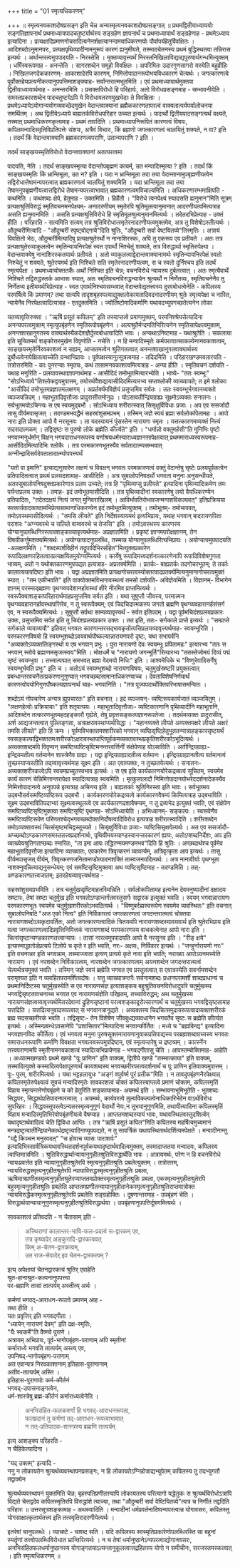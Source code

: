 +++
title = "01 स्मृत्यधिकरणम्"

+++
॥ स्मृत्यनवकाशदोषप्रसङ्ग इति चेन्न अन्यस्मृत्यनवकाशदोषप्रसङ्गात् ॥ प्रथमद्वितीयाध्याययोः सङ्गतिज्ञापनार्थं प्रथमाध्यायपादचतुष्टर्यार्थस्य सङ्ग्रहेण ज्ञापनार्थं च प्रथमाध्यायार्थं सङ्ग्रहेणाह - प्रथमेऽध्याय इत्यादिना । प्रत्यक्षादिप्रमाणगोचरादित्यनेनर्शक्षत्यानन्दमयाधिकरणयोः पौर्वापर्यहेतुर्विवक्षितः । आदिशब्दोऽनुमानपरः, प्रत्यक्षपृथिव्यादीनामनुरूपं कारणं ह्यनुमीयते, तस्मादचेतनस्य प्रथमं बुद्धिस्थतया तन्निरास इत्यर्थः । अर्थान्तरत्वमुपपादयति - निरस्तेति । मुक्तव्यावृत्त्यर्थं निरस्तनिखिलाविद्याद्यपुरुषार्थगन्धमित्युक्तम् । धर्मिस्वरूपमाह - अनन्तेति । सागरशब्देन समूहो विवक्षितः । अपरिमितः उदारगुणसागरो यस्येति बहुव्रीहिः । निखिलजगदेककारणम्- आकाशादेरपि कारणम्, निमित्तोपादानरूपोभयविधकारणं चेत्यर्थः । जगत्कारणत्वे पूर्वोक्तहेयप्रत्यनीकत्वानुपपत्तिमाशङ्क्याह- सर्वान्तरात्मभूतमिति । एवं प्रथमाध्यायार्थमुक्तवा द्वितीयाध्यायार्थमाह - अनन्तरमिति । प्रसक्तविरोधो हि परिहार्यः, अतो विरोधप्रसङ्गमाह - सम्भावनीयेति । समस्तप्रकारशब्देन पादचतुष्टयेऽपि ये विरोधावतरणमुखभेदाः ते विवक्षिताः । प्रथमेऽध्यायेऽयोगान्ययोगव्यवच्छेदमुखेन वेदान्तवाक्यानां ब्रह्मैककारणतापरत्वं वाक्यतात्पर्यपर्यालोचनया समर्थितम् । अथ द्वितीयेऽध्याये बाह्यतर्कविरोधपरिहार उच्यत इत्यर्थः । पादार्थो द्वितीयपादसङ्गत्यर्थं वक्ष्यते, तस्मात् प्रथमाधिकरणकृत्यमाह - प्रथमं तावदिति । प्रथमाध्यायनिरूपितं कारणत्वं विषयः, कपिलमन्वादिस्मृतिविप्रतिपत्तेः संशयः, अत्रैवं विचारः, किं ब्रह्मणो जगत्कारणत्वं चालयितुं शक्यते, न वा? इति । तदर्थं किं वेदान्तवाक्यानि ब्रह्मकारणत्वपराणि, उतान्यपराणि ? इति ।

तदर्थं साङ्खयस्मृतिविरोधो वेदान्तवाक्यानां अतत्परत्वमा

पादयति, नेति । तदर्थं साङ्खयस्मृत्या वेदान्तोपबृह्मणं कायर्म्, उत मन्वादिस्मृत्या ? इति । तदर्थं किं साङ्खयस्मृतिः किं भ्रान्तिमूला, उत न? इति । यदा न भ्रान्तिमूला तदा तया वेदान्तानामुपबृह्मणीयत्वेन तद्विरोधात्तेषामन्यपरत्वात् ब्रह्मकारणत्वं चालयितुं शक्यमिति । यदा भ्रान्तिमूला तदा तया तेषामनुपबृह्मणीयत्वात्तद्विरोधे तेषामन्यपरत्वाभावात् ब्रह्मकारणत्वमविचाल्यमिति । अधिकरणारम्भमाक्षिपति - कथमिति । कथंशब्दः क्षेपे, हेतुमाह - उक्तमिति । हिर्हेतौ । "विरोधे त्वनपेक्ष्यं स्यादसति ह्यनुमान"मिति सूत्रम् प्रत्यक्षश्रुतिविरुद्धं स्मृतिवचनमनपेक्ष्यम्- अनादरणीयम् स्मृतेरपि श्रुतिमूलत्वानुमानात् आदरणीयत्वमित्यत्राह असति ह्यनुमानमिति । असति प्रत्यक्षश्रुतिविरोधे हि स्मृतिमूलश्रुत्यनुमानमित्यर्थः । तदेतदभिप्रेत्याह - उक्तं हीति । परिहरति - सत्यमिति सत्यम् तत्र श्रुतिविरोधात्स्मृतेरनादरणीयत्वमुक्तमेव, अत्र तु विशेषोऽस्तीत्यर्थः । औदुम्बरीमित्यादि - "औदुम्बरीं स्पृष्ट्वोद्गाये"दिति श्रुतिः, "औदुम्बरी सर्वा वेष्टयितव्ये"तिस्मृतिः । अत्रायं विवक्षितो भेदः, औदुम्बरीमित्यादिषु प्रत्यक्षश्रुतेरर्थो न नानाशिरस्कः, अपि तु एकरूप एव प्रतीयते । अतः तत्र प्रत्यक्षश्रुतेरव्याकुलत्वेन स्मृतिन्यायनिरपेक्षं स्वत एवार्थो निश्चेतुं शक्यते, तत्र विरुद्धार्था स्मृतिरुपेक्ष्या । वेदान्तवाक्येषु नानाशिरस्कतयार्थः प्रतीयते । अतो व्याकुलत्वाद्वेदान्तवाक्यानामर्थः स्मृतिन्यायनिरपेक्षं स्वतो निश्चेतुं न शक्यते, श्रुतेरयमर्थ इति निश्चिते सति स्मृतेरनादरणीयत्वम्, स च स्वतो दुर्निश्चय इति तदर्थं स्मृत्यपेक्षा । प्रथमाध्यायोक्ततर्कैः अर्थो निश्चित इति चेन्न; वचनविरोधे न्यायस्य दुर्बलत्वात् । अतः स्मृत्यैवार्थे निश्चिते तद्विरुद्धस्तर्क आभासः स्यात्, अतः स्मृतिवचनविरुद्धन्यायेन श्रुत्यर्थो न निर्णेतव्यः, स्मृतिवचनेनैव तु निर्णेतव्य इतीममर्थभिप्रेत्याह - स्वत एवार्थनिश्चयसम्भवात् वेदान्तवेद्यतत्त्वस्य दुरवबोधत्वेनेति - कपिलस्य परमर्षित्वे किं प्रमाणम्? तथा सत्यपि तादृशबृहस्पत्याद्युक्तलोकायतादिवदनादरणीयम् श्रुतेः स्मृत्यपेक्षा च नास्ति, न्यायेनैव निरपेक्षत्वादित्यत्राह - एतदुक्तमिति । ज्योतिष्टोमादिकर्माणि यथावदभ्युपगच्छतेत्यनेन लोका

यतव्यावृत्तिरुक्ता । "ऋषिं प्रसूतं कपिलम्" इति तस्याप्तत्वे प्रमाणमुक्तम्, परमनिश्श्रेयसेत्यादिना अनन्यपरत्वमुक्तम् स्मृत्युपबृंहणेन स्मृतिरूपोपबृंहणेन । अल्पश्रुतैर्मन्दमतिभिरित्यनेन स्मृतिसापेक्षत्वमुक्तम्, अनन्तशाखानुगतस्य वाक्यार्थस्यैकदेशज्ञैर्दुरवबोधत्वादिति भावः । अन्यथाऽनिष्टमाह - यथाश्रुतेति । सकलाया इति सूचितमर्थं शङ्कोत्तरमुखेन विवृणोति - नचेति । न हि मन्वादिस्मृतेः कर्मपरत्वात्साकल्येनानवकाशत्वम्, साङ्खयस्मृतेर्निरवकाशत्वं न सह्यम्, आप्ततमत्वेन श्रुतिगतत्वात् अनन्तशाखानुगतवाक्यार्थस्य दुर्बोधत्वेनापेक्षितत्वाच्चेति ग्रन्थाभिप्रायः । पूर्वपक्षस्यानुत्सूत्रत्वमाह - तदिदमिति । परिहारखण्डमवतारयति - तत्रोत्तरमिति - काः पुनरन्याः स्मृतयः, कथं तासामनवकाशत्वमित्यत्राह - अन्या हीति । स्मृतिवचनं दर्शयति - यथाह मनुरिति - प्रलयावस्थाज्ञापनार्थमाह - आसीदिदं तमोभूतमित्यारभ्येति । भाष्ये- "ततः स्वम्भूः" "सोऽभिध्याये"तिश्लोकद्वयमुपात्तम्, तयोरर्थवैशद्यायासीदिदमित्यारभ्य सप्तश्लोकी व्याख्यायते; त इमे श्लोकाः "आसीदिदं तमोभूतमप्रज्ञातमलक्षणम् । अप्रर्तर्क्यमविज्ञेयं प्रसुप्तमिव सर्वतः । ततः स्वयम्भूर्भगवानव्यक्तो व्यञ्जयन्निदम् । महाभूतादिवृत्तौजाः प्रादुरासीत्तमोनुदः । योऽसावतीन्द्रियग्राह्यः सूक्ष्मोऽव्यक्तः सनातनः । सर्वभूतमयोऽचिन्त्यः स एष स्वयमुद्बभौ । सोऽभिध्याय शरीरात्स्वात् सिसृक्षुर्विविधाः प्रजाः । अप एव ससर्जादौ तासु वीर्यमपासृजत् । तदण्डमभवद्धैमं सहस्रांशुसमप्रभम् । तस्मिन् जज्ञे स्वयं ब्रह्मा सर्वलोकपितामहः । आपो नारा इति प्रोक्ता आपो वै नरसूनवः । ता यदस्यायनं पुंसस्तेन नारायणः स्मृतः । यत्तत्कारणमव्यक्तं नित्यं सदसदात्मकम् । तद्विसृष्टः स पुरुषो लोके ब्रह्मेति कीर्त्यते" इति । "धर्मान्नो वक्तुमर्हसी"ति मुनिभिः पृष्टो भगवान्मनुर्धर्मान् विक्षन् भगवदाराधनरूपस्य वर्णाश्रयधर्मस्याराध्यज्ञानसापेक्षत्वात् प्रथममाराध्यस्वरूपमाह- आसीदिदमित्यादिभिः श्लोकैः । तत्र परमकारणभूतस्यैव सर्वतादात्म्यसम्भवात् अग्नीन्द्रादिसर्वदेवतातादात्म्योपपत्त्यर्थं

"यतो वा इमानि" इत्याद्यनुसारेण लक्षणं च विवक्षन् भगवतः परमकारणत्वं वक्तुं वेदान्तेषु सृष्टेः प्रलयपूर्वकत्वेन प्रतिपादितत्वात् प्रथमं प्रलयदशामाह- आसीदिति । अत्र सुबालोपनिषदर्थो भगवता मनुना अनुसन्धीयते, अतस्सुबालोपनिषदुक्तप्रकारेणात्र प्रलय उच्यते; तत्र हि "पृथिव्यप्सु प्रलीयते" इत्यादिना पृथिव्यादिक्रमेण तमः पर्यन्तप्रलय उक्तः । तमाह- इदं तमोभूतमासीदिति । तत्र पृथिव्यादीनां स्वकारणेषु लयो वैयधिकरण्येन प्रतिपादितः, "तदेतदक्षयं नित्यं जगत् मुनिवराखिलम् । आविर्भावतिरोभावजन्मनाशविकल्पवत्" इतिप्रक्रियया सत्कार्यवादकाष्ठामभिप्रेत्यसामानाधिकरण्येन इदं तमोभूतमित्युक्तम् । तमोभूतम्- तमोभाववत्, तमोऽवस्थमासीदित्यर्थः । "तमसि लीयते" इति निर्देशस्यायमर्थ इत्यभिप्रायः, यथाह भगवान् बादरायणपिता पराशरः "अग्न्यवस्थे च सलिले वाय्ववस्थे च तेजसि" इति । तमोऽवस्थस्य कारणस्य योग्यानुपलब्धिनिरस्तत्वशङ्काव्यावृत्त्यर्थमाह- अप्रज्ञातमिति । प्रकृष्टं ज्ञानमपरोक्षज्ञानम्, तेन विषयीकर्त्तुमशक्यमित्यर्थः । अयोग्यत्वादनुपलब्धिः, तस्मान्न योग्यानुपलब्धिरित्यभिप्रायः । अयोग्यत्वमुपपादयति -अलक्षणमिति । "शब्दस्पर्शविहीनं तद्रूपादिभिरसंहित"मित्युक्तप्रकारेण रूपादिलक्षणरहितत्वात्प्रत्यक्षयितमुयोग्यमित्यर्थः । कार्येषु रूपादिमत्त्वदर्शनात्कारणेनापि रूपादिविशेषगुणता भाव्यम्, अतो न यथोक्तकारणमुपपद्यत इत्यत्राह- अप्रतर्क्यमिति । प्रतर्कः- बाह्यतर्कः तदगोचरभूतम्; ते तर्काः कालात्ययापदिष्टा इति भावः । यद्वा अप्रज्ञातमिति प्रत्यक्षगोचरत्वस्योक्तत्वादप्रतर्क्यमित्यनुमानागोचरत्वमुक्तं स्यात् । "तम एकीभवति" इति वाक्योक्तमविभागावस्थत्वं तमसो दर्शयति- अविज्ञेयमिति । विज्ञानम्- विभागेन ज्ञानम् परस्माद्ब्रह्मणः पृथग्व्यपदेशानर्हावस्थां क्षीरे नीरमिव प्राप्तमित्यर्थः । स्वरूपैक्याशङ्कापरिहारार्थमाहप्रसुप्तमिव सर्वत इति । यथा सुषुप्तौ जीवस्य, परमात्मनः पृथग्व्यवहारानर्हावस्थापत्तिरेव, न तु स्वरूपैक्यम्; एवं चिदचिदात्मकस्य जगतो ब्रह्मणि पृथग्व्यवहारानर्हसंसर्ग एव, न स्वरूपैक्यमित्यर्थः । सुषुप्तौ सर्वथा साम्यव्यावृत्त्यर्थं - सर्वत इतिपदम् । यद्वा पूर्वमचिदंशप्रलयप्रकारः उक्तः, प्रसुप्तमिव सर्वत इति तु चिदंशप्रलयप्रकार उक्तः । तत इति, ततः- सर्गकाले प्राप्ते इत्यर्थः । "सम्प्राप्ते सर्गकाले व्ययाव्ययौ" इतिवत् भगवतः कारणान्तरसद्भावकृतोत्पत्तिप्रलयव्यावृत्त्यर्थमाह- स्वयम्भूरिति । परमकारणविषयो हि स्वयम्भूशब्दोऽवयवार्थपौष्कल्यान्नारायणपरो दृष्टः, यथा सभापर्वनि "अव्यक्तोऽव्यक्तलिङ्गस्थो य एष भगवान् प्रभुः । पुरा नारायणो देवः स्वयम्भूः प्रपितामहः" इत्यारभ्य "ततः स भगवान् स्तोये ब्रह्माणमसृजत्स्वय"मिति । मोक्षधर्मे च "नारायणो जगन्मूर्ति"रित्यारभ्य "ततस्तेजोमयं दिव्यं पद्मं सृष्टं स्वयम्भुवा । तस्मात्पद्मात् समभवत् ब्रह्मा वेदमयो निधिः" इति । आश्वमेधिके च "विष्णुरेवादिसर्गेषु स्वयम्भूर्भवति प्रभुः" इति च । अतोऽयं स्वयम्भूशब्दो नारायणविषयः, चतुमुर्खस्रष्टरि प्रयुक्तत्वात् प्रबन्धान्तरवचनैतत्प्रकरणानुगुण्यात् भगवच्छब्दसामानाधिकरण्याच्च । देवताविशेषनिर्णयार्थं कारणत्वोपयोगिगुणपौष्कल्यज्ञापनार्थं चाह- भगवानिति । "तत्र पूज्यपदार्थोक्तिपरिभाषासमन्वितः ।

शब्दोऽयं नोपचारेण अन्यत्र ह्युपचारतः" इति वचनात् । इदं व्यञ्जयन्- व्यष्टिरूपकार्यजातं व्यञ्जयितुम् । "लक्षणहेत्वोः प्रक्रियायाः" इति शतृपत्ययः । महाभूतादिवृत्तौजाः- व्यष्टिकारणानि पृथिव्यादीनि महाभूतानि, आदिशब्देन तत्कारणभूतमहदहङ्कारौ गृह्येते, तेषु प्रवृत्तसङ्कल्पज्ञानरूपतेजाः । तदर्थमव्यक्तः प्रादुरासीत्, अर्श आद्यजन्तत्वात् पुल्लिङ्गता, अत्राक्षरावस्थाप्यर्थसिद्धा । "महानव्यक्ते लीयते अव्यक्तमक्षरे लीयते अक्षरं तमसि लीयते" इति हि क्रमः । पूर्वमविभक्ततमश्शरीरको भगवान् व्यष्ठिसृष्टिहेतुभूततन्मात्राहङ्कारसृष्टयर्थं स्वसङ्कल्पाद्विभक्ततमःशरीरकोऽक्षरावस्थापाप्तिपूर्वकमव्यक्तावस्थप्रकृतिशरीरकोऽभूदित्यर्थः । अव्यक्तशब्दमपि विवृण्वन् समष्टिव्यष्टिसृष्टिमनन्तरवर्त्तिनीं संक्षेपेणाह योऽसाविति । अतीन्द्रियग्राह्यः- इन्द्रियमतीत्य वर्तमानेन शास्त्रेणैव ग्राह्यः । यद्वा इन्द्रियग्राह्यादतीत्य वर्तमानः । इन्द्रियग्राह्यानतीत्य वर्तमानत्वं तुच्छस्याप्यस्तीति तद्य्वावृत्त्यर्थमाह सूक्ष्म इति । अत एवाव्यक्तः, न तुच्छतयेत्यर्थः । सनातनः- अव्यक्तशरीरकत्वेऽपि स्वयमप्रच्युतस्वभाव इत्यर्थः । स एष इति कार्यकारणयोरेकद्रव्यत्वं सूचितम्, स्वयमेव कार्यं कारणं चेन्निमित्तान्तरापेक्षा स्यादित्यत्राह स्वयमिति । मृत्कुलालादौ निमित्तोपादानयोभरेददर्शनादेकस्यैव निमित्तोपादानत्वे अनुपपन्ने इत्यत्राह अचिन्त्य इति । बाह्यतर्काः श्रुतिनिरस्ता इति भावः । सर्वभूतमय उद्बभौसर्वसमष्टिव्यष्टिरूप उद्बभौ । कार्यकारणयोरेकद्रव्यत्वे कार्यकारणवैषम्यं किमित्यत्राह उद्बभाविति । सूक्ष्म उद्बभावितिपदाभ्यां सूक्ष्मत्वस्थूलत्वे एव कार्यकारणदशावैषम्यम्, न तु द्रव्यभेद इत्युक्तं भवति, एवं संक्षेपेण समष्टिव्यष्टिसृष्टिमुक्तवा समष्टिसृष्टिं पृथगाह- सोऽभिध्यायेति । अभिध्यानम्- सङ्कल्पः । स्वरूपेणैव समष्टिव्यष्टिरूपेण परिणतश्चेद्भगवच्छब्दोक्तनिर्दोषत्वादिविरोध इत्यत्राह शरीरात्स्वादिति । शरीरशब्देन तमोऽव्यक्तावस्थं चित्संसृष्टमचिद्वस्तूच्यते । सिसृक्षुर्विविधाः प्रजाः- व्यष्टिसिसृक्षयेत्यर्थः । अत एव ससर्जादौ- अप्च्छब्दोऽण्डकारणसमस्ततत्त्वप्रदर्शनार्थः, पृथिवीमयस्याण्डस्यानन्तरकारणं ह्यापः, अतोऽप्शब्दनिर्देशः, अप इति व्याख्येयश्रुतिगताप्छब्दः स्मारितः, "ता इमा आपः तद्धिरण्मयमण्डमभव"दिति हि श्रुतिः । अप्छब्दार्थश्च पूर्वमेव महाभूतादिवृत्तौजा इत्यादिना व्याख्यातः, एवकारेण त्रिवृत्करणं व्यावर्त्यम्, अत्रिवृत्कृता आप इत्यर्थः । तासु वीर्यमपासृजत् वीर्यम्, त्रिवृत्करणजनितामण्डोत्पादनशक्तिं तास्वजनयदित्यर्थः । अत्र नानावीर्याः पृथग्भूता नाशक्नुवन्नित्याद्यनुसन्धेयम्; एवं समष्टिसृष्टिमुक्तवा अथ व्यष्टिसृष्टिमाह - तदण्डमिति । तत्- अण्डकारणतत्त्वजातम्; इतरहेयव्यावृत्त्यर्थमाह -

सहस्रांशुसमप्रभमिति । तत्र चतुर्मुखसृष्टिमाहतस्मिन्निति । सर्वलोकपितामह इत्यनेन देवमनुष्यादीनां दक्षादयः स्रष्टारः, तेषां स्रष्टा चतुर्मुख इति भगवतोऽण्डान्तर्गतवस्तुसर्गः सद्वारक इत्युक्तं भवति । स्वयम् भगवान्नारायणः परमकारणभूतः स्वयमेव चतुर्मुखशरीरकोऽभवदित्यर्थः । "विष्णुबर्रह्मस्वरूपेण स्वयमेव व्यवस्थितः" इति वचनात् सुबालोपनिषदि "अज एको नित्य" इति निर्विकारत्वं जगत्कारणत्वं जगदन्तरात्मत्वं चोक्तवा नारायणशब्दोऽसकृदावर्तितः, अतो जगत्कारणत्वादिकं त्रितयमपि नारायणशब्दस्यावयवार्थ इति श्रुतेरभिप्राय इति मत्वा जगत्कारणत्वादिप्रवृत्तिनिमित्तकं नारायणशब्दं परमकारणस्य वाचकत्वेनाह आपो नारा इति । चित्संसृष्टान्यण्डकारणतत्त्वान्यापः । तासां नारत्वमुपपादयति आपो वै नरसूनव इति । "रीङ् क्षये" इत्यास्माद्धातोर्डप्रत्यये टिलोपे च कृते र इति भवति, नरः- अक्षयः, निर्विकार इत्यर्थः । "जन्हुर्नारायणो नरः" इति वचनान्नर इति भगवन्नाम, तस्माज्जाता इत्यण् प्रत्यये कृते नारा इति भवति; नराख्या आपोऽयनमस्येति नारायणः । एवं नरशब्देन निर्विकारत्वम्, नारशब्देन जगत्कारणत्वम् अयनशब्देन जगदन्तरात्मत्वं चेत्यर्थत्रयमुक्तं भवति । तस्मिन् जज्ञे स्वयं ब्रह्मेति भगवत एव प्रस्तुतत्वात् स एवात्रस्येति सवर्नामशब्देन परामृश्यत इति न व्यवहितपरामर्शित्वदोषः । यत्तु व्याख्यात्रन्तरैः सर्वनामशब्दः प्रधानपरामर्शी शाब्दप्राधान्यं च प्रथमानिर्दिष्टस्य चतुर्मुखस्येति स एव नारायणसंज्ञ इत्याशङ्कय बहुश्रुतिवचनविरोधादुपरि चतुर्मुखस्य भगवद्विसृष्टतावचनाच्च भगवत एव नारायणसंज्ञेति परिहृतम्, तच्चाविरुद्धम्; अथ चतुर्मुखस्य नारायणसंज्ञत्वव्यावृत्त्यर्थमितरदेवानां द्रुहिणसृष्टानां परत्वशङ्कादूरोत्सारणार्थं च चतुर्मुखस्य भगवद्विसृष्टतामाह यत्तदिति । यत्तदित्यनुवादरूपत्वात् स भगवानत्रानूद्यते । अव्यक्तस्य चिदचित्समुदायरूपत्वादव्यक्तशरीरकं ब्रह्म सदसच्छरीरकं भवति । तद्विसृष्टः- तेन विशेषेण जीवबुध्द्यव्यवधानेन भगवतैव सृष्टः स ब्रह्मेति कीर्त्यत इत्यर्थः । अस्मिन्प्रबन्धेऽवसानेपि "प्रशासितार"मित्यादिना भगवान्कीर्तितः । मध्ये च "ब्रह्मबिन्द्य" इत्यादिना भगवज्ञानविदः कीर्तिताः। एवं भगवता मनुना पुरुषसूक्तनारायणानुवाकप्रतिपाद्यस्य परब्रह्मशब्दवाच्यस्य भगवतः समाराधनरूपाणि कर्माणि विवक्षता भगवत्स्वरूपमुपदिष्टम्, एवं स्मृत्यन्तरेषु च द्रष्टव्यम् । कार्त्स्नेन तत्त्वपराणामपि स्मृतीनामनवकाशत्वं स्यादित्यभिप्रायेणाह - भगवद्गीतासु चेति । आपस्तम्बोक्तिमाह- आहेति । अध्यात्मखण्डयोः प्रथमे खण्डे "पूः प्राणिन" इति वाक्यम्, द्वितीये खण्डे "तस्मात्काया" इति वाक्यम्, तस्मादित्युक्ते कस्मादित्यपेक्षापूरणार्थं कायशब्दस्य भगवच्छरीरपरत्वदर्शनार्थं च पूः प्राणिन इतिवाक्यमुपात्तम् । पूः- पुरम्, शरीरमित्यर्थः । यथा भट्टहलायुधः "अङ्गं वपुर्वर्ष्म पुरं प्रतीक"मिति । न तावदुपबृंहणनैरपेक्ष्यात् कपिलस्मृतेरुपेक्ष्यत्वं सुवचं मन्वादिस्मृतेः सावकाशत्वं चोक्तं कपिलस्याप्तत्वे प्रमाणं चोक्तम्, कपिलस्मृतिं विहाय स्मृत्यन्तरेणोपबृंहणे च को हेतुरिति शङ्कायामाह- अयमर्थ इति । सम्भावनाभूमिभूतेति - भूतशब्दः सिद्धपरः, सिद्धार्थप्रतिपादनपरत्वात् । अयमर्थः, कार्यपरत्वे तुल्यविकल्पत्वेनाधिकारिभेदेन वाऽर्थविरोधः सुपरिहरः । सिद्धवस्तुपरत्वेऽन्यतरस्मृत्यनुगुणं वेदार्थो नेयः,न तूभयानुगुणमिति, तथापीत्यादिना कपिलस्मृतिं विहाय मन्वादिस्मृतिभिरेवोपबृंहणीयत्वे वैषम्याह । आप्ततमशब्दस्यायं भावः, यथावस्थितवस्तुदशिर्त्वम् यथादृष्टार्थवादित्वं चेति द्विविधा आप्तिः । तत्र "ऋषिं प्रसूतं कपिल"मिति कपिलस्य महर्षित्वमुच्यमानं मन्त्रद्रष्टृत्वातीन्द्रियानेकार्थद्रष्टृत्वादिनाप्युपपद्यते, न तु सावर्त्रिकं यथावस्थितार्थदर्शित्वमपेक्षते । मन्वादीनान्तु "यद्वै किञ्चन मनुरवदत्" "स होवाच व्यासः पाराशर्यः" इत्यादिभिस्सार्वत्रिकयथावस्थितदर्शनपूर्वकयथादृष्टार्थवादित्वमुक्तम्, तस्मादाप्ततया मन्वादयः, कपिलस्य त्वाप्तिमात्रमिति । श्रुतिविरुद्धार्थान्यायानुगृहीतश्रुतिविरुद्धार्थेति भावः । अत्रायमर्थः, परेण न हि वचनविरोधे न्यायःप्रवर्त्तत इति न्यायानुगृहीतश्रुतेरपि स्मृत्यनुगृहीतश्रुतिः प्रबलेत्युक्तम् । तत्रोत्तरम्, न्यायविरुद्धस्मृत्यनुगृहीतश्रुतेरपि न्यायाविरुद्धस्मृत्यनुगृहीतश्रुतिः प्रबला, ऋषिमात्रप्रणीतस्मृत्यनुगृहीतश्रुतेरप्याप्ततमप्रोक्तस्मृत्यनुगृहीतश्रुतिः प्रबला, एकस्मृत्यनुगृहीतश्रुतेरपि बहुस्मृत्यनुगृहीतश्रुतिः प्रबलेति आप्ततमप्रणीतन्यायानुगृहीतानेकस्मृत्यनुगृहीतश्रुतिराप्तमात्रोक्त न्यायविरुद्धैकस्मृत्यनुगृहीतश्रुतेरपि प्रबलेति सङ्ग्रहोक्तिः । दूषणान्तरमाह - उपबृंहणं चेति । विरुद्धार्थयान्यायानुगुणस्मृत्यनुगृहीतश्रुतिविरुद्धार्थया । उपबृंहणानुपपत्तिर्दूषणमित्यर्थः । 

सावकाशत्वं प्रतिवदति - न चैतासाम् इति -  

> अस्थिराणां कालान्तर-भावि-फल-प्रदत्वं स-द्वारकम् एव,  
तत्र कृष्यादेर् अङ्कुरादि-द्वारकत्ववत्  
किम् अ-चेतन-द्वारकत्वम्,  
उत राज-सेवादेर् इव चेतन-द्वारकत्वम् ?  

इत्य् अपेक्षायां चेतनद्वारकत्वं श्रुतिर् एवाहेति  
श्रुत-हानाश्रुत-कल्पनानुपपत्त्या  
पर-ब्रह्मणि तासां तात्पर्यम् अस्तीत्य् अर्थः । 

कर्मणां भगवद्-आराधन-रूपत्वे प्रमाणम् आह -  
तथा हीति ।  
यतः प्रवृत्तिर् इति भगवद्गीता ।  
"ध्यायेन् नारायणं देवम्" इति दक्ष-स्मृतिः,  
"यैः स्वकर्मे"ति वैष्णवे पुराणे ।  
अत्रायम् अभिप्रायः, पूर्व-भागोपबृंहण-पराणाम् अपि स्मृतीनां  
कर्माराध्ये भगवति तात्पर्यम् अस्त्य् एव,  
उपनिषद्-भागोपबृंहण-पराणाम्  
अत एवान्यत्र निरवकाशानाम् इतिहास-पुराणानाम्  
अतीव-तात्पर्यम् अस्ति ।  
इतिहास-पुराणयोः कर्म-कीर्तनं  
भगवद्-उपासनाङ्गत्वेन,  
धर्म-शास्त्रेषु ब्रह्म-कीर्तनं कर्माराध्यत्वेनेति ।  

> अनभिसंहित-फलकमर्णां हि भगवद्-आराधनरूपता,  
फलप्रदानं तु कर्मणां तद्-आराधन-रूपत्वाभावात्  
न तत्-प्रतिपादक-शास्त्रस्य ब्रह्मणि तात्पर्यम् 

इत्य् आशङ्क्य परिहरति -  
न चैहिकेत्यादिना ।  

"यद् उक्तम्" इत्यादि -  
ननु न लोकायतेन श्रुत्यर्थव्यवस्थापनप्रसङ्गः, न हि लोकायतेऽग्निहोत्राद्यभ्युपेतम् कपिलस्य तु तदभ्युगतौ तद्वाक्येन

श्रुत्यर्थव्यवस्थापनं युक्तमिति चेन्न; बृहस्पतिप्रणीतस्यापि लोकायतस्य परित्यागो यद्धेतुकः स श्रुत्यर्थविरोधोऽत्रापि विद्यते चेत्तद्वदेव कपिलस्मृतिरपि विरुद्धांशे त्याज्या, तथा "औदुम्बरी सर्वा वेष्टियितव्ये"त्यत्र च निर्णीतं तद्वदिति परिहारः ॥ उत्तरसूत्रशङ्कामाह - अथस्यादिति । मन्वादीनां धर्मप्रवर्तनादिष्वन्यपरत्वान्न योगावसरः, कपिलस्तु योगसाक्षात्कृतार्थतत्त्व इति तत्स्मृतिरादरणीयेत्यर्थः ।

इतरेषां चानुपलब्धेः । व्याचष्टे - चशब्द सति । यदि कपिलस्य स्वस्मृतिप्रकारेणोपलब्धिरस्ति सा बहूनां स्मर्तॄणां तत्त्वोपलब्धिविरोधात भ्रान्तिरित्यर्थः । न च तेषां धर्मानुष्ठानेऽन्यपरत्वाद्योगानवसरः, अनभिसंहितफलधर्मानुष्ठानस्य योगाङ्गतयाऽत्यन्तानुकूलत्वात्तद्रहितस्य योगो न समीचीनः, सरजस्तमस्कत्वात् । इति स्मृत्यधिकरणम् ॥

